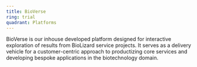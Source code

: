```yaml
---
title: BioVerse
ring: trial
quadrant: Platforms
---
```


<p> BioVerse is our inhouse developed platform designed for interactive exploration of results from BioLizard service projects. It serves as a delivery vehicle for a customer-centric approach to productizing core services and developing bespoke applications in the biotechnology domain.</p>
